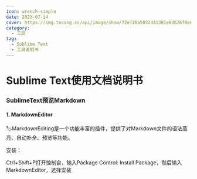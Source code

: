 ```yaml
---
icon: wrench-simple
date: 2023-07-14
cover: https://img.tucang.cc/api/image/show/72e720a5032441381e8d626f0e6538f1
category:
  - 工具 
tag:
  - Sublime Text
  - 工具说明书
---
```


# Sublime Text使用文档说明书

### SublimeText预览Markdown

#### 1. MarkdownEditor

:label:MarkdownEditing是一个功能丰富的插件，提供了对Markdown文件的语法高亮、自动补全、预览等功能。

安装：

Ctrl+Shift+P打开控制台，输入Package Control: Install Package，然后输入MarkdownEditor，选择安装



